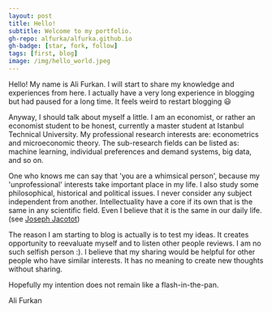 ```yaml
---
layout: post
title: Hello!
subtitle: Welcome to my portfolio.
gh-repo: alfurka/alfurka.github.io
gh-badge: [star, fork, follow]
tags: [first, blog]
image: /img/hello_world.jpeg
---
```


Hello! My name is Ali Furkan. I will start to share my knowledge and experiences from here. I actually have a very long experience in blogging but had paused for a long time. It feels weird to restart blogging :smiley: 

Anyway, I should talk about myself a little. I am an economist, or rather an economist student to be honest, currently a master student at Istanbul Technical University. My professional research interests are: econometrics and microeconomic theory. The sub-research fields can be listed as: machine learning, individual preferences and demand systems, big data, and so on. 

One who knows me can say that 'you are a whimsical person', because my 'unprofessional' interests take important place in my life. I also study some  philosophical, historical and political issues. I never consider any subject independent from another. Intellectuality have a core if its own that is the same in any scientific field. Even I believe that it is the same in our daily life. (see [Joseph Jacotot](https://www.google.com.tr/search?q=joseph+jacotot&oq=joseph+jacotot&aqs=chrome..69i57j0l5.2593j0j7&sourceid=chrome&ie=UTF-8))

The reason I am starting to blog is actually is to test my ideas. It creates opportunity to reevaluate myself and to listen other people reviews. I am no such selfish person :). I believe that my sharing would be helpful for other people who have similar interests. It has no meaning to create new thoughts without sharing.

Hopefully my intention does not remain like a flash-in-the-pan. 

Ali Furkan